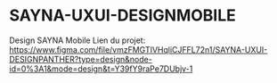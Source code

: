# SAYNA-UXUI-DESIGNMOBILE
Design SAYNA Mobile
Lien du projet: https://www.figma.com/file/vmzFMGTIVHqliCJFFL72n1/SAYNA-UXUI-DESIGNPANTHER?type=design&node-id=0%3A1&mode=design&t=Y39fY9raPe7DUbjv-1
